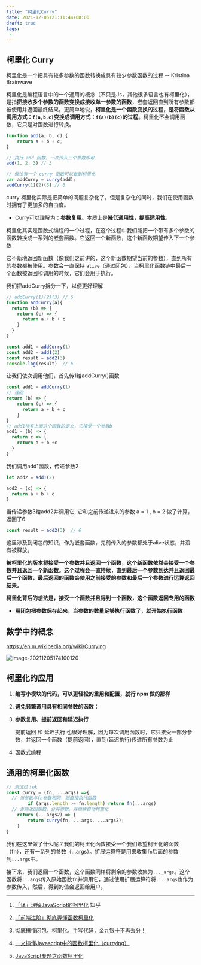 ```yaml
---
title: "柯里化Curry"
date: 2021-12-05T21:11:44+08:00
draft: true
tags:
 - 
---
```

## 柯里化 Curry

柯里化是一个把具有较多参数的函数转换成具有较少参数函数的过程 -- Kristina Brainwave

柯里化是编程语言中的一个通用的概念（不只是Js，其他很多语言也有柯里化），是指**把接收多个参数的函数变换成接收单一参数的函数**，嵌套返回直到所有参数都被使用并返回最终结果。更简单地说，**柯里化是一个函数变换的过程，是将函数从调用方式：`f(a,b,c)`变换成调用方式：`f(a)(b)(c)`的过程**。柯里化不会调用函数，它只是对函数进行转换。

```js
function add(a, b, c) {
    return a + b + c;
}

// 执行 add 函数，一次传入三个参数即可
add(1, 2, 3) // 3

// 假设有一个 curry 函数可以做到柯里化
var addCurry = curry(add);
addCurry(1)(2)(3) // 6
```

curry 柯里化实际是把简单的问题复杂化了，但是复杂化的同时，我们在使用函数时拥有了更加多的自由度。

- Curry可以理解为：**参数复用**。本质上是**降低通用性，提高适用性**。

柯里化其实是函数式编程的一个过程，在这个过程中我们能把一个带有多个参数的函数转换成一系列的嵌套函数。它返回一个新函数，这个新函数期望传入下一个参数

它不断地返回新函数（像我们之前讲的，这个新函数期望当前的参数），直到所有的参数都被使用。参数会一直保持 `alive`（通过闭包），当柯里化函数链中最后一个函数被返回和调用的时候，它们会用于执行。

我们把addCurry拆分一下，以便更好理解

```js
// addCurry(1)(2)(3) // 6
function addCurry(a){
  return (b) => {
    return (c) => {
      return a + b + c
    }
  }
}

const add1 = addCurry(1)
const add2 = add1(2)
const result = add2(3)
console.log(result)  // 6
```

让我们依次调用他们，首先传1给addCurry()函数

```js
const add1 = addCurry(1)
// 返回
return (b) => {
    return (c) => {
      return a + b + c
    }
}
// add1持有上面这个函数的定义，它接受一个参数b
add1 = (b) => {
  return c => {
    return a + b +c
  }
}
```

我们调用add1函数，传递参数2

```js
let add2 = add1(2)

add2 = (c) => {
  return a + b + c
}

```

当传递参数3给add2并调用它,  它和之前传递进来的参数 a = 1 , b = 2 做了计算，返回了6

```js
const result = add2(3)  // 6
```

这里涉及到闭包的知识，作为嵌套函数，先前传入的参数都处于alive状态，并没有被释放。

**被柯里化的版本将接受一个参数并且返回一个函数，这个新函数依然会接受一个参数并且返回一个新函数。这个过程会一直持续，直到最后一个参数到达并且返回最后一个函数，最后返回的函数会使用之前接受的参数和最后一个参数进行运算返回结果。**

**柯里化背后的想法是，接受一个函数并且得到一个函数，这个函数返回专用的函数**

- **用闭包把参数保存起来，当参数的数量足够执行函数了，就开始执行函数**



## 数学中的概念

https://en.m.wikipedia.org/wiki/Currying

![image-20211205174100120](https://zxd-blog-imgs.oss-cn-beijing.aliyuncs.com/imgs/20211205174100.png)

## 柯里化的应用

1. **编写小模块的代码，可以更轻松的重用和配置，就行 npm 做的那样**

2. **避免频繁调用具有相同参数的函数：**

3. **参数复用、提前返回和延迟执行**

   提前返回 和 延迟执行 也很好理解，因为每次调用函数时，它只接受一部分参数，并返回一个函数（提前返回），直到(延迟执行)传递所有参数为止

4. 函数式编程



## 通用的柯里化函数

```js
// 测试过！ok
const curry = (fn, ...args) =>{
  // 当参数与fn参数相同，则直接执行函数
		if (args.length >= fn.length) return fn(...args)
  // 否则返回函数，合并参数，并继续自动柯里化
    return (...args2) => {
        return curry(fn, ...args, ...args2);
    }
}
```

我们在这里做了什么呢？我们的柯里化函数接受一个我们希望柯里化的函数（fn），还有一系列的参数（...args）。扩展运算符是用来收集`fn`后面的参数到`...args`中。

接下来，我们返回一个函数，这个函数同样将剩余的参数收集为`..._args`。这个函数将`...args`传入原始函数`fn`并调用它，通过使用扩展运算符将`..._args`也作为参数传入，然后，得到的值会返回给用户。

---





1. [「译」理解JavaScript的柯里化]( https://zhuanlan.zhihu.com/p/50247174) 知乎

2. [「前端进阶」彻底弄懂函数柯里化](https://juejin.cn/post/6844903882208837645) 

3. [彻底搞懂闭包，柯里化，手写代码，金九银十不再丢分！](https://juejin.cn/post/6864378349512065038#heading-28)

4. [一文搞懂Javascript中的函数柯里化（currying）]( https://zhuanlan.zhihu.com/p/120735088)

5. [JavaScript专题之函数柯里化]( https://github.com/mqyqingfeng/Blog/issues/42)

   
